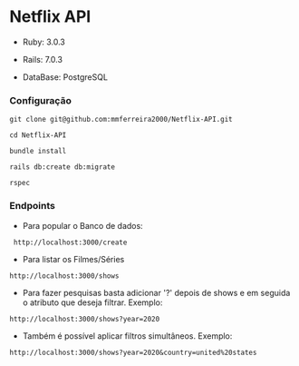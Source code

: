 # Netflix API

* Ruby: 3.0.3

* Rails: 7.0.3

* DataBase: PostgreSQL

### Configuração

```
git clone git@github.com:mmferreira2000/Netflix-API.git

cd Netflix-API

bundle install

rails db:create db:migrate

rspec
```

### Endpoints

* Para popular o Banco de dados:

```
 http://localhost:3000/create
```

* Para listar os Filmes/Séries

```
http://localhost:3000/shows
```

* Para fazer pesquisas basta adicionar '?' depois de shows e em seguida o atributo que deseja filtrar. Exemplo:

```
http://localhost:3000/shows?year=2020
```

* Também é possível aplicar filtros simultâneos. Exemplo:

```
http://localhost:3000/shows?year=2020&country=united%20states
```
